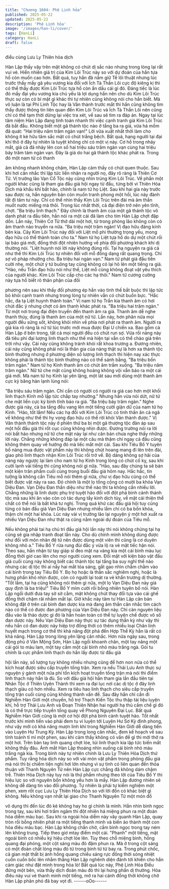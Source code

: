 ```yaml
---
title: "Chương 1604: Phệ Linh hỏa"
published: 2025-05-22
updated: 2025-05-22
description: 'Phệ Linh hỏa'
image: '/images/han-li/cover/'
tags: [HanLi]
category: HanLi
draft: false
---
```


điểu cùng Lưu Ly Thiên hỏa
dịch

Hàn Lập thấy vậy trên mặt không có chút dị sắc nào nhưng trong
lòng lại rất vui vẻ. Hiển nhiên giá trị của Kim Lôi Trúc này so với
dự đoán của hắn tựa hồ còn muốn cao hơn.
Bất quá, tuy hắn đã nắm giữ Tế lôi thuật nhưng lúc trước thấy
mấy gã yêu vương kia đối với Ích Tà Thần Lôi cực độ kiêng kị thì
có thể thấy được Kim Lôi Trúc tựa hồ còn ẩn dấu cái gì đó. Đáng
tiếc là lúc đó mấy đại yêu vương kia chủ yếu là lợi dụng hắn nên
cho dù Kim Lôi Trúc thực sự còn có bí mật gì khác thì tự nhiên
cũng không nói cho hắn biết.
Mà vô luận là tại Phi Linh Tộc hay là Vân thành trước mắt thì hắn
cũng không tìm thấy được thông tin liên quan đến Kim Lôi Trúc và
Ích Tà Thần Lôi nên cũng chỉ có thể tạm thời dừng lại việc tra xét,
về sau sẽ tìm ra đáp án. Ngay tại lúc tâm niệm Hàn Lập đang tính
toán nhanh thì việc cạnh tranh giá Kim Lôi Trúc đã bắt đầu.
Không biết một gã thánh tộc nào ở tầng ba ra giá, vừa há mồm đã
quát:
"Hai triệu năm trăm ngàn vạn!"
Lời vừa xuất nhất thời làm cho không ít kẻ hữu tâm sắc mặt có
chút trắng bệch. Bất quá, hạng người tại đại khí thô ở đây tự
nhiên là tuyệt không chỉ có một vị này.
Cơ hồ trong nháy mắt, giá cả đã nhảy lên con số hai triệu sáu
trăm ngàn vạn cùng hai triệu bảy trăm tám ngàn vạn. Đây là giá
do hai gã thánh tộc khác phát ra. Trong đó một nam tử có thanh

âm không nhanh không chậm, Hàn Lập cảm thấy có chút quen
thuộc. Sau khi hơi cân nhắc thì lập tức liền nhận ra người nọ, đây
rõ ràng là Thiên Cơ Tử. Vị trưởng lão Vạn Cổ Tộc này cũng nhìn
trúng Kim Lôi Trúc.
Về phần một người khác cũng là tham gia đấu giá hội ngay từ
đầu, từng bởi vì Thiên Hỏa Dịch mà khẩu khí bất hảo, chính là
nam tử họ Liệt.
Sau khi hai gía này trước sau được ra, hắn nguyên bản còn muốn
tranh phong một hồi, lúc này đành tắt đi tâm tư này. Chỉ có thể
nhìn thấy Kim Lôi Trúc trên đài mà âm thần muốt nước miếng mà
thôi. Trong lúc nhất thời, cả đại điện trở nên yên tĩnh, chợt.
"Ba triệu linh thạch."
Đây chính là thanh âm của một gã thánh tộc vô danh phát ra đầu
tiên, hắn nói ra một cái đã làm cho tim Hàn Lập chợt đập dồn. Lần
này, Thiên Cơ Tử thở dài một hơi, từ trong phòng lão không còn
có âm thanh nào truyền ra nữa.
"Ba triệu một trăm ngàn! Vị đạo hữu đáng kính bên kia. Cây Kim
Lôi Trúc này đối với Liệt mỗ phi thường trọng yếu, mong đạo hữu
có thể thành toàn cho ta."
Nam tử họ Liệt tựa hồ do dự một chút rồi lại báo giá mới, đồng
thời đột nhiên hướng về phía đối phương khách khí dị thường
nòi.
"Liệt huynh nói lời này không đúng rồi. Tại hạ nguyện ra giá cả
như thế thì Kim Lôi Trúc tự nhiên đối với mỗ đồng dạng rất quang
trọng. Chỉ sợ vô pháp nhường cho. Ba triệu hai ngàn vạn."
Nam tử phát giá đầu tiên cười nhẹ, một chút ý tứ buông tay cũng
không có lại hô lên một tiếng ra giá.
"Hảo, nếu Trần đạo hữu nói như thế, Liệt mỗ cũng không đoạt vật
yêu thích của người khác. Kim Lôi Trúc cấp cho các hạ thôi."
Nam tử cương cường này tựa hồ biết rõ thân phận của đối

phương nên sau khi thấy đối phương ép hắn vào tình thế bắt
buộc thì lập tức bỏ khỏi cạnh tranh nhưng trong lòng tự nhiên vẫn
có chút buồn bực.
"Hắc hắc, đa tạ Liệt huynh thành toàn."
Vị nam tử họ Trần kia thanh âm có hơi chút đắc ý nhưng chợt có
âm thanh khác phát ra.
"Ba triệu hai trăm ngàn."
Từ một nơi trong đại điện truyền đến thanh âm ra giá. Thanh âm
dễ nghe thanh thúy, đúng là thanh âm của một nữ tử.
Lần này, hơn phân nửa mọi người đều sửng sốt, không khỏi nhìn
về phía nơi phát ra thanh âm. Người ra giá kia rõ ràng là nữ tử lúc
trước mới mua được Đại U chiến xa. Bao gồm cà Hàn Lập ở bên
trong, tất cả mọi người đều có chút run sợ.
Vừa rồi nàng này đã tiêu phí đại lượng linh thạch như thế mà hiện
tại vẫn có thể chào giá trên trời như vậy. Cái này cũng không
tránh khỏi rất khoa trương a.
Đương nhiên, cái này cũng không phải nói là thân gia của nàng
thật sự là hơn xa thánh tộc bình thường nhưng ở phương diện số
lượng linh thạch thì hiện nay xác thực không phải là thánh tộc
bình thường nào có thể sánh bằng.
"Ba triệu bốn trăm ngàn."
Nam tử họ Kinh thanh âm có chút âm trầm xuống.
"Ba triệu năm trăm ngàn."
Nữ tử che mặt cũng không hoảng không vội vẫn báo ra một cái
giá mới.
Mà nam tử họ Kinh lại yên lặng, một lát sau mới dùng một thanh
âm cực kỳ băng hàn lạnh lùng nói:

"Ba triệu sáu trăm ngàn. Chỉ cần có người có người ra giá cao
hơn một khối linh thạch Kính mỗ lập tức chắp tay nhường."
Nhưng hắn vừa nói dứt, nữ tử che mặt liền cực kỳ bình tĩnh báo
ra giá.
"Ba triệu bảy trăm ngàn."
Nghe được giá này, cả ba tầng đều vang lên một tiếng cười giận
dữ của nam tử họ Kinh.
"Hảo, tốt lắm! Nếu các hạ đối với Kim Lôi Trúc có tinh thần ăn cả
ngã về không như thế thì hy vọng đạo hữu có thể rời khỏi Vân
thành được."
Vị Vân thành thánh tộc này ở phiên thứ ba bị một gã thượng tộc
đàn áp sau một hồi đấu giá thì rốt cục cũng không nhịn được.
Đương trường nói ra lời nói bất hảo nhưng nữ tử che mặt này lại
như căn bản chưa nghe thấy những lời này. Chẳng những không
đáp lại một câu mà thậm chí ngay cả đầu cũng không thèm quay
về hướng đó mà liếc mắt một cái. Sau khi Tiêu Bố Y tuyên bố
nàng mua được vật phẩm này thì không chút hoang mang đi lên
trên đài, giao phó linh thạch nhận Kim Lôi Trúc rồi trở về.
Bộ dáng không sợ hãi của nàng này ngược lại làm cho nam tử họ
Kinh trong lòng có chút cố kỵ, sau khi cười lạnh vài tiếng thì cũng
không nói gì nữa.
"Hảo, sau đây chúng ta sẽ bán một kiện trân phẩm cuối cùng
trong buổi đấu giá hôm nay. Hắc hắc, tin tưởng là không cần Tiêu
mỗ nói thêm gì nữa, chư vị đạo hữu cũng có thể biết được vật này
ra sao. Đó chính là một lọ tổng cộng có mười ba khỏa Vạn Diệu
Đan. Vạn Diệu Đan thần diệu như thế nào thì ta không cần nhiều
lời. Chẳng những là linh dược phụ trợ tuyệt hảo đối với đột phá
bình cảnh thánh tộc mà sau khi ăn vào còn có tác dụng tẩy kinh
dịch tủy, về mặt cải thiện thể chất có thể nói là bất khả tư nghị.
Trong quá khứ các đấu giá hội tuy cũng từng có bán đấu giá Vạn
Diệu Đan nhưng nhiều lắm chỉ có ba bốn khỏa, thậm chí một hai
khỏa. Lúc này vài vị trưởng lão lại nguyện ý một hơi xuất ra nhiều
Vạn Diệu Đan như thật ra cũng nằm ngoài dự đoán của Tiêu mỗ.

Nếu không phải tai hạ chủ trì đấu giá hội lần này thì nói không
chừng tại hạ cũng sẽ gia nhập tranh đoạt lần này. Cho dù chính
mình không dùng được như đối với môn nhân đệ tử nên được
dùng một viên thì cũng là cơ duyên không nhỏ a."
Tiêu Bố Y rừa rung đùi đắc ý vừa lộ ra vẻ mặt tiếc hận nói.
Theo sau, hắn nhận từ tay giáp sĩ đeo mặt nạ vàng kia một cái
bình màu lục đồng thời giơ cao lên cho mọi người cùng xem.
Đối mặt với kiện bảo vật đấu giá cuối cùng này không biết các
thánh tộc tại tầng ba suy nghĩ thế nào nhưng các dị tộc thì ai nấy
hai mắt tỏa sáng, gắt gao nhìn chằm chằm vào cái bình trong tay
Tiêu Bố Y. Bọ họ hoặc là thần sắc nghiêm nghị, hoặc là hưng
phấn khó nhịn được, còn có người lại toát ra vẻ khẩn trương dị
thường.
"Tốt lắm, tại hạ cũng không nói thêm gì nữa, một lọ Vạn Diệu Đan
này giá quy định là ba triệu!"
Tiêu Bố Y mỉm cười rồi bỗng nhiên tuyên bố nói.
Hàn Lập ngồi dưới đưa tay sờ sờ cằm, mặt không chút thay đổi
tựa vào cái ghế đồng thời chậm rãi nhắm mắt lại. Giờ khắc này
tâm tư Hàn Lập căn bản không đặt ở trên cái bình đan dược kia
mà đang âm thần cân nhắc tìm cách nào có thể có được đan
phương của Vạn Diệu Đan này.
Chỉ càn nguyên liệu đầu vào là thảo dược gì đó là hắn hoàn toàn
có thể tự luyện chế được vô số đan dược này. Nếu Vạn Diệu Đan
này thực sự tác dụng thần kỳ như vậy thì nếu hắn có đan dược
này hiệp trợ đồng thời có thêm nhiều loại Chân linh huyết mạch
trong cơ thể thì khả năng đột phá đến Hợp Thể Kỳ hẳn lả rất có
khả năng. Hàn Lập trong lòng yên lặng cân nhắc.
Hơn nửa ngày sau, trong động phủ ở Vân Mộng Sơn, Hàn Lập
ngồi khoanh chân, một tay nâng một cái gói to màu lam, một tay
cầm một cái bình nhỏ màu trắng ngà.
Gói tu chính là cực phẩm linh thạch do hắn lấy được từ đấu giá

hội lần này, số lượng tuy không nhiều nhưng cũng để hơn non
nửa có thể kích hoạt được siêu cấp truyền tống trận. Xem ra nếu
Thải Lưu Anh thực sự nguyện ý gánh một nửa phí tổn kích hoạt
truyền tống trận mà nói thì điểm linh thạch này hẳn là đù.
So với đấu giá hội hắn tham gia lần đầu tiên tại Nhân Tộc ở Thiên
Uyên Thành thì xem ra đại lục nơi các dị tộc ở đây linh thạch giàu
có hơn nhiều. Xem ra tiêu hao linh thạch cho siêu cấp truyền tống
trận cuối cùng cũng không thành vấn đề.
Sau đây hắn chỉ cần đi Nghiễm Hàn Giới một chuyến, hỗ trợ
Thạch Kiến Tộc thu thập tài liệu luyện khí, hỗ trợ Thải Lưu Anh và
Đoạn Thiên Nhận hai người hạ thủ cấm chế gì đó là có thể trực
tiếp truyền tống quay về Phong Nguyên Đại Lục.
Bất quá Nghiễm Hàn Giới cũng là một cơ hội đột phá bình cảnh
tuyệt hảo. Tốt nhất trước khi mình tiến vào phải đem tu vi luyện
tới Luyện Hư Sơ Kỳ đỉnh phong, như vậy mới có khả năng mượn
linh khí trong Nghiễm Hàn Giới dễ dàng tiến vào Luyện Hư Trung
Kỳ.
Hàn Lập trong long cân nhắc, đem kế hoạch về sau tính toánh tỉ
mỉ một phen, sau khi cảm thấy không có vấn đề gì thì mới thở ra
một hơi. Trên bàn tay linh quang chợt lóe, túi linh thạch kia lập tức
biến mất không thấy đâu. Ánh mắt Hàn Lập thoáng nhìn xuống
cái bình nhỏ màu trắng ngà kia. Trong bình này tự nhiên chính là
Lưu Ly Thiên Hỏa Dịch thứ phẩm.
Tuy rằng hỏa dịch này so với vài món vật phẩm trong phòng đấu
giá mà nói thì bị chiếm tiện nghi hơi lớn nhưng vì sự tình có liên
quan đến thỏa thuận với Thanh Nguyên Tử nên Hàn Lập cực
chẳng đã không dám chậm trễ.
Thiên Hỏa Dịch này tuy nói là thứ phẩm nhưng theo lời của Tiêu
Bố Y thì hiệu lực so với nguyên bổn không yếu hơn là mấy. Hàn
Lập đương nhiên sẽ không dễ dàng tin vào đối phương. Tự nhiên
là phải tự kiểm nghiệm một phen, xem rốt cục Lưu Ly Thiên Hỏa
Dịch so với lời đồn có khác biệt gì không.
Nếu không vạn nhất lại giao cho Thanh Nguyên Tử một món đồ

vô dụng thì đến lúc đó kẻ không hay ho gì chính là mình.
Hắn nhìn bình ngọc trong tay, sau khi hơi trầm ngâm thì đột nhiên
há miệng phun ra một đoàn hỏa diễm màu bạc. Sau khi ra ngoài
hỏa diễm này vây quanh Hàn Lập, quay tròn rồi bỗng nhiên phát
ra một tiếng thanh minh và biến ảo thành một con hỏa điêu màu
bạc. Hàn Lập không chần chờ, cầm bình ngọc trong tay ném lên
không trung. Tiếp theo giơ mtay điểm một cái.
"Phanh" một tiếng, mặt ngoài bình có nhiều ký hiệu chợt lóe lên.
Tùy theo chỗ miệng bình, hồng quang đại phóng, một cột sáng
màu đỏ đậm phun ra. Mà ở trong cột sáng có một đoàn chất lỏng
màu đỏ từ trong bình từ từ bay ra.
Trong phút chốc, cả gian mật thất bị ánh hồng quang chiếu sáng
rực đồng thời sóng nhiệt cuồn cuồn bốc lên nhằm thẳng Hàn Lập
nghênh diện đánh tới khiến cho hắn cảm giác như đặt mình trong
hỏa lò!
Bất quá lúc này, Phệ Linh Hỏa Điểu đứng một bên, vừa thấy dịch
đoàn màu đỏ thì lại hưng phấn dị thường. Hỏa điêu này vui vẻ
thanh minh một tiếng, mở ra hai cánh đồng thời không chờ Hàn
Lập phân phó đã bay vọt đi.
------oOo------
